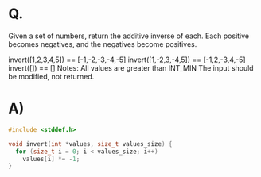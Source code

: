 # Q.
Given a set of numbers, return the additive inverse of each. Each positive becomes negatives, and the negatives become positives.

invert([1,2,3,4,5]) == [-1,-2,-3,-4,-5]
invert([1,-2,3,-4,5]) == [-1,2,-3,4,-5]
invert([]) == []
Notes:
All values are greater than INT_MIN
The input should be modified, not returned.

# A)
```c
#include <stddef.h>

void invert(int *values, size_t values_size) {
  for (size_t i = 0; i < values_size; i++)
    values[i] *= -1;
}
